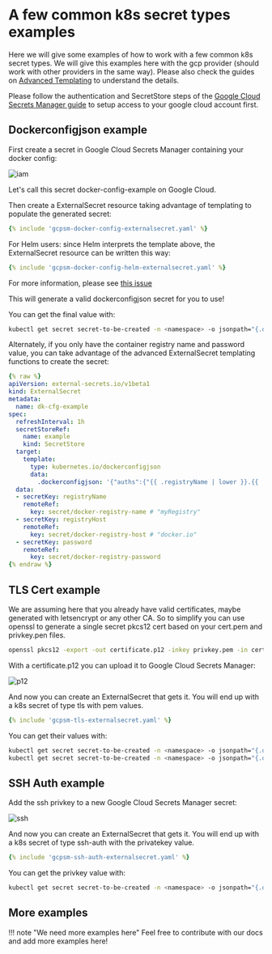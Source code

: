 # A few common k8s secret types examples

Here we will give some examples of how to work with a few common k8s secret types. We will give this examples here with the gcp provider (should work with other providers in the same way). Please also check the guides on [Advanced Templating](templating.md) to understand the details.

Please follow the authentication and SecretStore steps of the [Google Cloud Secrets Manager guide](../provider/google-secrets-manager.md) to setup access to your google cloud account first.


## Dockerconfigjson example

First create a secret in Google Cloud Secrets Manager containing your docker config:

![iam](../pictures/screenshot_docker_config_json_example.png)

Let's call this secret docker-config-example on Google Cloud.

Then create a ExternalSecret resource taking advantage of templating to populate the generated secret:

```yaml
{% include 'gcpsm-docker-config-externalsecret.yaml' %}
```

For Helm users: since Helm interprets the template above, the ExternalSecret resource can be written this way:

```yaml
{% include 'gcpsm-docker-config-helm-externalsecret.yaml' %}
```

For more information, please see [this issue](https://github.com/helm/helm/issues/2798)

This will generate a valid dockerconfigjson secret for you to use!

You can get the final value with:

```bash
kubectl get secret secret-to-be-created -n <namespace> -o jsonpath="{.data.\.dockerconfigjson}" | base64 -d
```

Alternately, if you only have the container registry name and password value, you can take advantage of the advanced ExternalSecret templating functions to create the secret:

```yaml
{% raw %}
apiVersion: external-secrets.io/v1beta1
kind: ExternalSecret
metadata:
  name: dk-cfg-example
spec:
  refreshInterval: 1h
  secretStoreRef:
    name: example
    kind: SecretStore
  target:
    template:
      type: kubernetes.io/dockerconfigjson
      data:
        .dockerconfigjson: '{"auths":{"{{ .registryName | lower }}.{{ .registryHost }}":{"username":"{{ .registryName }}","password":"{{ .password }}","auth":"{{ printf "%s:%s" .registryName .password | b64enc }}"}}}'
  data:
  - secretKey: registryName
    remoteRef:
      key: secret/docker-registry-name # "myRegistry"
  - secretKey: registryHost
    remoteRef:
      key: secret/docker-registry-host # "docker.io"
  - secretKey: password
    remoteRef:
      key: secret/docker-registry-password
{% endraw %}
```

## TLS Cert example

We are assuming here that you already have valid certificates, maybe generated with letsencrypt or any other CA. So to simplify you can use openssl to generate a single secret pkcs12 cert based on your cert.pem and privkey.pen files.

```bash
openssl pkcs12 -export -out certificate.p12 -inkey privkey.pem -in cert.pem
```

With a certificate.p12 you can upload it to Google Cloud Secrets Manager:

![p12](../pictures/screenshot_ssl_certificate_p12_example.png)

And now you can create an ExternalSecret that gets it. You will end up with a k8s secret of type tls with pem values.

```yaml
{% include 'gcpsm-tls-externalsecret.yaml' %}
```

You can get their values with:

```bash
kubectl get secret secret-to-be-created -n <namespace> -o jsonpath="{.data.tls\.crt}" | base64 -d
kubectl get secret secret-to-be-created -n <namespace> -o jsonpath="{.data.tls\.key}" | base64 -d
```


## SSH Auth example

Add the ssh privkey to a new Google Cloud Secrets Manager secret:

![ssh](../pictures/screenshot_ssh_privkey_example.png)

And now you can create an ExternalSecret that gets it. You will end up with a k8s secret of type ssh-auth with the privatekey value.

```yaml
{% include 'gcpsm-ssh-auth-externalsecret.yaml' %}
```

You can get the privkey value with:

```bash
kubectl get secret secret-to-be-created -n <namespace> -o jsonpath="{.data.ssh-privatekey}" | base64 -d
```

## More examples

!!! note "We need more examples here"
    Feel free to contribute with our docs and add more examples here!
